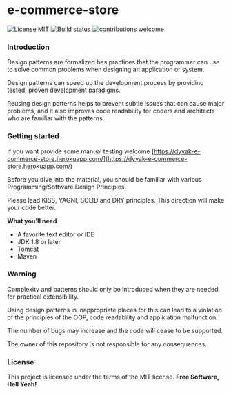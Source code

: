 # e-commerce-store
[![License MIT](https://img.shields.io/badge/license-MIT-blue.svg)](https://raw.githubusercontent.com/DyvakYA/e-commerce-store/master/LICENSE.md)
[![Build status](https://travis-ci.com/DyvakYA/e-commerce-store.svg?branch=master)](https://travis-ci.org/DyvakYA/e-commerce-store) 
![contributions welcome](https://img.shields.io/badge/contributions-welcome-brightgreen.svg?style=flat)

### Introduction
Design patterns are formalized bes practices that the programmer can use to
solve common problems when designing an application or system. 

Design patterns can speed up the development process by providing tested, proven
development paradigms.

Reusing design patterns helps to prevent subtle issues that can cause major
problems, and it also improves code readability for coders and architects who
are familiar with the patterns.

### Getting started
If you want provide some manual testing welcome 
[https://dyvak-e-commerce-store.herokuapp.com/](https://dyvak-e-commerce-store.herokuapp.com/)

Before you dive into the material, you should be familiar with various
Programming/Software Design Principles.
 
Please lead KISS, YAGNI, SOLID and DRY principles. This direction will make your code better.

**What you’ll need**
 
 * A favorite text editor or IDE
 * JDK 1.8 or later
 * Tomcat
 * Maven 

### Warning
 
Complexity and patterns should only be introduced when they are needed for practical
extensibility.
 
Using design patterns in inappropriate places for this can lead to a violation of the principles of the OOP,
code readability and application malfunction.
  
The number of bugs may increase and the code will cease to be supported.
  
The owner of this repository is not responsible for any consequences.
 
### License
 
This project is licensed under the terms of the MIT license. **Free Software, Hell Yeah!**
 




